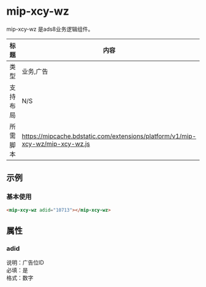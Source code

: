﻿# mip-xcy-wz

mip-xcy-wz 是ads8业务逻辑组件。

标题|内容
----|----
类型|业务,广告
支持布局|N/S
所需脚本|https://mipcache.bdstatic.com/extensions/platform/v1/mip-xcy-wz/mip-xcy-wz.js

## 示例

### 基本使用

```html
<mip-xcy-wz adid="10713"></mip-xcy-wz>
```
## 属性

### adid

说明：广告位ID   
必填：是    
格式：数字    
